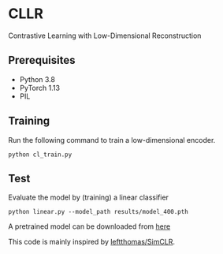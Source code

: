 # CLLR
Contrastive Learning with Low-Dimensional Reconstruction

## Prerequisites
- Python 3.8 
- PyTorch 1.13
- PIL

## Training
Run the following command to train a low-dimensional encoder.
```
python cl_train.py
```

## Test
Evaluate the model by (training) a linear classifier
```
python linear.py --model_path results/model_400.pth
```

A pretrained model can be downloaded from [here](https://drive.google.com/file/d/1d8nfGHsHIuJYjU7mHtCtSXf98IbWMFAa/view?usp=sharing)

This code is mainly inspired by [leftthomas/SimCLR](https://github.com/leftthomas/SimCLR).
